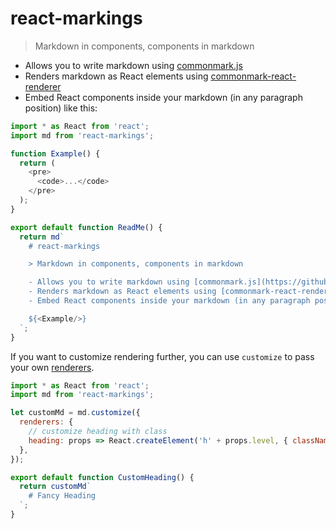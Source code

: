 # react-markings

> Markdown in components, components in markdown

- Allows you to write markdown using [commonmark.js](https://github.com/commonmark/commonmark.js)
- Renders markdown as React elements using [commonmark-react-renderer](https://github.com/rexxars/commonmark-react-renderer)
- Embed React components inside your markdown (in any paragraph position) like this:

```js
import * as React from 'react';
import md from 'react-markings';

function Example() {
  return (
    <pre>
      <code>...</code>
    </pre>
  );
}

export default function ReadMe() {
  return md`
    # react-markings

    > Markdown in components, components in markdown

    - Allows you to write markdown using [commonmark.js](https://github.com/commonmark/commonmark.js)
    - Renders markdown as React elements using [commonmark-react-renderer](https://github.com/rexxars/commonmark-react-renderer)
    - Embed React components inside your markdown (in any paragraph position) like this:

    ${<Example/>}
  `;
}
```

If you want to customize rendering further, you can use `customize` to pass your
own [renderers](https://github.com/rexxars/commonmark-react-renderer#type-renderer-options).

```js
import * as React from 'react';
import md from 'react-markings';

let customMd = md.customize({
  renderers: {
    // customize heading with class
    heading: props => React.createElement('h' + props.level, { className: 'fancy-heading' }, props.children),
  },
});

export default function CustomHeading() {
  return customMd`
    # Fancy Heading
  `;
}
```
